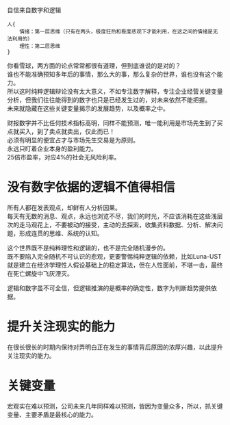 自信来自数字和逻辑  

```
人{
    情绪：第一层思维（只有在两头，极度狂热和极度悲观下才能利用，在这之间的情绪是无法利用的）
    理性：第二层思维
}
```


你看雪球，两方面的论点常常都很有道理，但到底谁说的是对的？   
谁也不能准确预知多年后的事情，那么大的事，那么复杂的世界，谁也没有这个能力。   
所以这时纯粹逻辑辩论没有太大意义，不如专注数字解释，专注企业经营关键变量分析，但我们往往能得到的数字也只是已经发生过的，对未来依然不能把握。   
未来就隐藏在这些关键变量揭示的发展趋势，以及概率之中。  

财报数字并不比任何技术指标高明，同样不能预测，唯一能利用是市场先生到了买点就买入，到了卖点就卖出，仅此而已！   
必须有明显的便宜占才与市场先生交易是为原则。   
永远只盯着企业本身的盈利能力。  
25倍市盈率，对应4%的社会无风险利率。  



# 没有数字依据的逻辑不值得相信

所有人都在发表观点，却鲜有人分析因果。   
每天有无数的消息、观点，永远也浏览不尽，我们的时光，不应该消耗在这些浅层次的走马观花上，不要被动的接受，主动的去探索，收集资料数据、分析、解决问题，形成连贯的思维、系统的认知。  

这个世界既不是纯粹理性和逻辑的，也不是完全随机漫步的。      
既不要陷入完全随机不可认识的悲观，更要警惕纯粹逻辑的依赖，比如Luna-UST就是建立在经济学理性人假设基础上的稳定算法，但在人性面前，不堪一击，最终在死亡螺旋中飞灰湮灭。    

逻辑和数字虽不可全信，但逻辑推演的是概率的确定性，数字为判断趋势提供依据。       

# 提升关注现实的能力
在很长很长的时期内保持对弄明白正在发生的事情背后原因的浓厚兴趣，以此提升关注现实的能力。

# 关键变量
宏观实在难以预测，公司未来几年同样难以预测，皆因为变量众多，所以，抓关键变量、主要矛盾是最核心的能力。  
